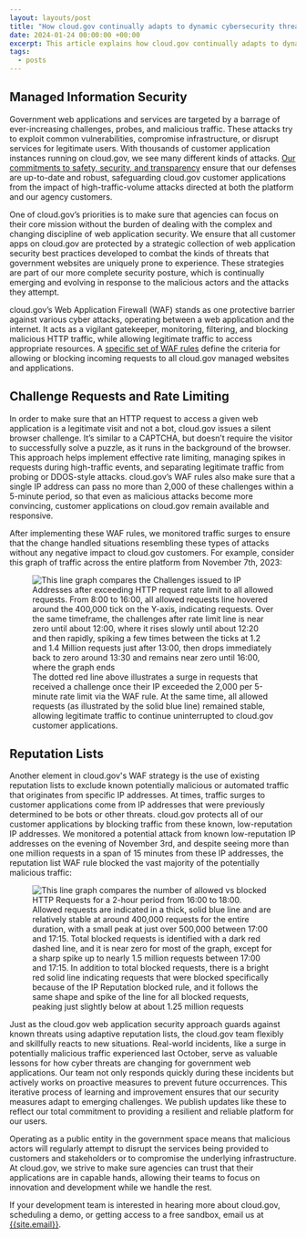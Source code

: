 ```yaml
---
layout: layouts/post
title: "How cloud.gov continually adapts to dynamic cybersecurity threats"
date: 2024-01-24 00:00:00 +00:00
excerpt: This article explains how cloud.gov continually adapts to dynamic cybersecurity threats.
tags:
  - posts
---
```


## Managed Information Security

Government web applications and services are targeted by a barrage of ever-increasing challenges, probes, and malicious traffic. These attacks try to exploit common vulnerabilities, compromise infrastructure, or disrupt services for legitimate users.
With thousands of customer application instances running on cloud.gov, we see many different kinds of attacks. [Our commitments to safety, security, and transparency](/docs/overview/customer-service-objectives) ensure that our defenses are up-to-date and robust, safeguarding cloud.gov customer applications from the impact of high-traffic-volume attacks directed at both the platform and our agency customers.

One of cloud.gov’s priorities is to make sure that agencies can focus on their core mission without the burden of dealing with the complex and changing discipline of web application security. We ensure that all customer apps on cloud.gov are protected by a strategic collection of web application security best practices developed to combat the kinds of threats that government websites are uniquely prone to experience. These strategies are part of our more complete security posture, which is continually emerging and evolving in response to the malicious actors and the attacks they attempt.

cloud.gov’s Web Application Firewall (WAF) stands as one protective barrier against various cyber attacks, operating between a web application and the internet. It acts as a vigilant gatekeeper, monitoring, filtering, and blocking malicious HTTP traffic, while allowing legitimate traffic to access appropriate resources. A [specific set of WAF rules](/docs/technology/platform-protections) define the criteria for allowing or blocking incoming requests to all cloud.gov managed websites and applications.

## Challenge Requests and Rate Limiting

In order to make sure that an HTTP request to access a given web application is a legitimate visit and not a bot, cloud.gov issues a silent browser challenge. It’s similar to a CAPTCHA, but doesn’t require the visitor to successfully solve a puzzle, as it runs in the background of the browser. This approach helps implement effective rate limiting, managing spikes in requests during high-traffic events, and separating legitimate traffic from probing or DDOS-style attacks. cloud.gov’s WAF rules also make sure that a single IP address can pass no more than 2,000 of these challenges within a 5-minute period, so that even as malicious attacks become more convincing, customer applications on cloud.gov remain available and responsive.

After implementing these WAF rules, we monitored traffic surges to ensure that the change handled situations resembling these types of attacks without any negative impact to cloud.gov customers. For example, consider this graph of traffic across the entire platform from November 7th, 2023:

<figure class="content-image">
 <img alt="This line graph compares the Challenges issued to IP Addresses after exceeding HTTP request rate limit to all allowed requests. From 8:00 to 16:00, all allowed requests line hovered around the 400,000 tick on the Y-axis, indicating requests. Over the same timeframe, the challenges after rate limit line is near zero until about 12:00, where it rises slowly until about 12:20 and then rapidly, spiking a few times between the ticks at 1.2 and 1.4 Million requests just after 13:00, then drops immediately back to zero around 13:30 and remains near zero until 16:00, where the graph ends" src="{{ '/img/content/illustrationLowRepBlockedRequests@2x.png' }}" />
  <figcaption>The dotted red line above illustrates a surge in requests that received a challenge once their IP exceeded the 2,000 per 5-minute rate limit via the WAF rule. At the same time, all allowed requests (as illustrated by the solid blue line) remained stable, allowing legitimate traffic to continue uninterrupted to cloud.gov customer applications.</figcaption>
</figure>

## Reputation Lists

Another element in cloud.gov's WAF strategy is the use of existing reputation lists to exclude known potentially malicious or automated traffic that originates from specific IP addresses. At times, traffic surges to customer applications come from IP addresses that were previously determined to be bots or other threats. cloud.gov protects all of our customer applications by blocking traffic from these known, low-reputation IP addresses. We monitored a potential attack from known low-reputation IP addresses on the evening of November 3rd, and despite seeing more than one million requests in a span of 15 minutes from these IP addresses, the reputation list WAF rule blocked the vast majority of the potentially malicious traffic:

<figure class="content-image">
 <img alt="This line graph compares the number of allowed vs blocked HTTP Requests for a 2-hour period from 16:00 to 18:00. Allowed requests are indicated in a thick, solid blue line and are relatively stable at around 400,000 requests for the entire duration, with a small peak at just over 500,000 between 17:00 and 17:15. Total blocked requests is identified with a dark red dashed line, and it is near zero for most of the graph, except for a sharp spike up to nearly 1.5 million requests between 17:00 and 17:15. In addition to total blocked requests, there is a bright red solid line indicating requests that were blocked specifically because of the IP Reputation blocked rule, and it follows the same shape and spike of the line for all blocked requests, peaking just slightly below at about 1.25 million requests" src="{{ '/img/content/illustrationChallengeRequests@2x.png' }}" />
</figure>

Just as the cloud.gov web application security approach guards against known threats using adaptive reputation lists, the cloud.gov team flexibly and skillfully reacts to new situations. Real-world incidents, like a surge in potentially malicious traffic experienced last October, serve as valuable lessons for how cyber threats are changing for government web applications. Our team not only responds quickly during these incidents but actively works on proactive measures to prevent future occurrences. This iterative process of learning and improvement ensures that our security measures adapt to emerging challenges. We publish updates like these to reflect our total commitment to providing a resilient and reliable platform for our users.

Operating as a public entity in the government space means that malicious actors will regularly attempt to disrupt the services being provided to customers and stakeholders or to compromise the underlying infrastructure. At cloud.gov, we strive to make sure agencies can trust that their applications are in capable hands, allowing their teams to focus on innovation and development while we handle the rest.

If your development team is interested in hearing more about cloud.gov, scheduling a demo, or getting access to a free sandbox, email us at [{{site.email}}](mailto:{{site.email}}).

